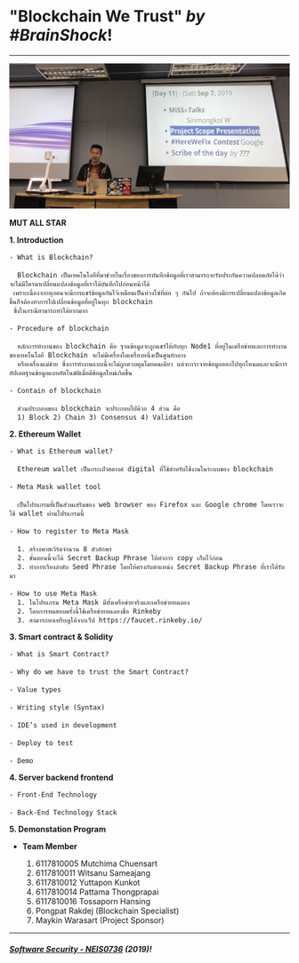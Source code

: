 # **"Blockchain We Trust"** *by #BrainShock*!
---

![](ScopePresentation.jpg "by Khun Wissanu Sameejaeng")



**MUT ALL STAR**

**1. Introduction**

    - What is Blockchain?
    
      Blockchain เป็นเทคโนโลยีที่มาช่วยในเรื่องของการบันทึกข้อมูลที่เราสามารถจะรับประกันความปลอดภัยได้ว่าจะไม่มีใครมาเปลี่ยนแปลงข้อมูลที่เราได้บันทึกไปก่อนหน้าได้
     เพราะเนื่องจากทุกคนจะมีการแชร์ข้อมูลกันไว้เหมือนเป็นห่วงโซ่ที่ต่อ ๆ กันไป ถ้าจะต้องมีการเปลี่ยนแปลงข้อมูลเกิดขึ้นก็จต้องทำการไปเปลี่ยนข้อมูลที่อยู่ในทุก blockchain
     ซึ่งในกรณีสามารถทำได้ยากมาก
     
    - Procedure of blockchain
    
      หลักการทำงานของ blockchain คือ ฐานข้อมูลจะถูกแชร์ให้กับทุก Node1 ที่อยู่ในเครือข่ายและการทำงานของเทคโนโลยี Blockchain จะไม่มีเครื่องใดเครื่องหนึ่งเป็นศูนย์กลาง    
      หรือเครื่องแม่ข่าย ซึ่งการทำงานแบบนี้จะไม่ถูกควบคุมโดยคนเดียว แต่จะกระจายข้อมูลออกไปทุกโหนดและจะมีการอัปเดตฐานข้อมูลแบบอัตโนมัติเมื่อมีข้อมูลใหม่เกิดขึ้น
   
    - Contain of blockchain
      
      ส่วนประกอบของ blockchain จะประกอบไปด้วย 4 ส่วน คือ
      1) Block 2) Chain 3) Consensus 4) Validation
   
**2. Ethereum Wallet**

    - What is Ethereum wallet?
      
      Ethereum wallet เป็นกระเป๋าสตางค์ digital ที่ใช้สำหรับใช้งานในระบบของ blockchain
   
    - Meta Mask wallet tool 
   
      เป็นโปรแกรมที่เป็นส่วนเสริมของ web browser ของ Firefox และ Google chrome โดยเราจะใช้ wallet ผ่านโปรแกรมนี้
      
    - How to register to Meta Mask
    
      1. สร้างพาสเวิร์ดจำนวน 8 ตัวอักษร
      2. ขั้นตอนนี้จะได้ Secret Backup Phrase ให้ทำการ copy เก็บไว้ก่อน
      3. ทำการเรียงลำดับ Seed Phrase โดยให้ตรงกับตำแหน่ง Secret Backup Phrase ที่เราได้รับมา
      
    - How to use Meta Mask
      1. ในโปรแกรม Meta Mask มีทั้งเครือข่ายจริงและเครือข่ายทดลอง
      2. โดยการทดสอบครั้งนี้ใช้เครือข่ายทดลองชื่อ Rinkeby
      3. สามารถหาเหรียญได้จากเว็ป https://faucet.rinkeby.io/
   
**3. Smart contract & Solidity**

    - What is Smart Contract?
    
    - Why do we have to trust the Smart Contract?
    
    - Value types
    
    - Writing style (Syntax)
    
    - IDE’s used in development

    - Deploy to test

    - Demo
   
**4. Server backend frontend**

    - Front-End Technology 
    
    - Back-End Technology Stack

**5. Demonstation Program**


* **Team Member**

	1. 6117810005 Mutchima Chuensart
	2. 6117810011 Witsanu Sameajang
	3. 6117810012 Yuttapon Kunkot
	4. 6117810014 Pattama Thongprapai
	5. 6117810016 Tossaporn Hansing
	6. Pongpat Rakdej (Blockchain Specialist)
	7. Maykin Warasart (Project Sponsor)
	
---

##### **[Software Security - NEIS0736](../) (2019)**!
